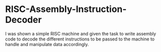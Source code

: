 # RISC-Assembly-Instruction-Decoder
I was shown a simple RISC machine and given the task to write assembly code to decode the different instructions to be passed to the machine to handle and manipulate data accordingly.
